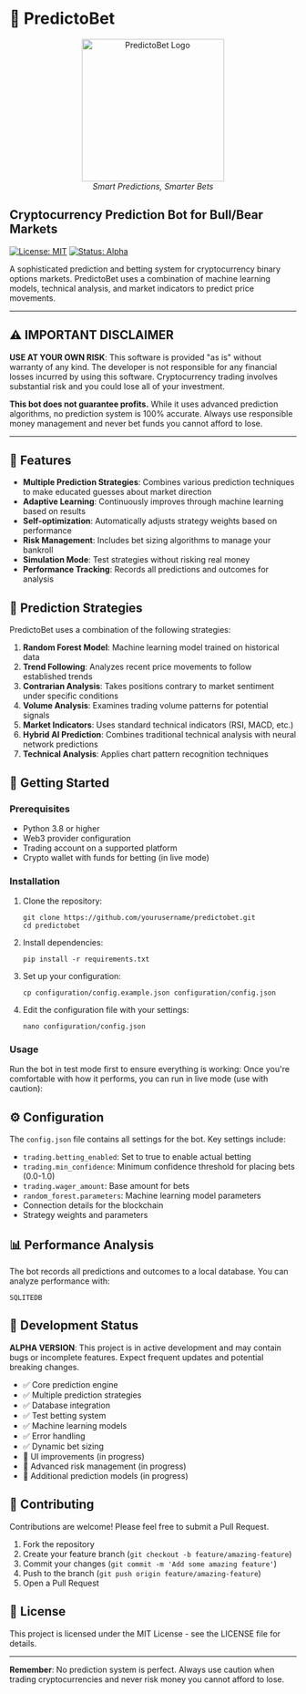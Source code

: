 # 🔮 PredictoBet

<p align="center">
  <img src="https://i.imgur.com/XJyemeI.png" alt="PredictoBet Logo" width="250"/>
  <br>
  <em>Smart Predictions, Smarter Bets</em>
</p>

## Cryptocurrency Prediction Bot for Bull/Bear Markets

[![License: MIT](https://img.shields.io/badge/License-MIT-yellow.svg)](https://opensource.org/licenses/MIT)
[![Status: Alpha](https://img.shields.io/badge/Status-Alpha-red.svg)]()

A sophisticated prediction and betting system for cryptocurrency binary options markets. PredictoBet uses a combination of machine learning models, technical analysis, and market indicators to predict price movements.

---

## ⚠️ IMPORTANT DISCLAIMER

**USE AT YOUR OWN RISK**: This software is provided "as is" without warranty of any kind. The developer is not responsible for any financial losses incurred by using this software. Cryptocurrency trading involves substantial risk and you could lose all of your investment.

**This bot does not guarantee profits.** While it uses advanced prediction algorithms, no prediction system is 100% accurate. Always use responsible money management and never bet funds you cannot afford to lose.

---

## 🌟 Features

- **Multiple Prediction Strategies**: Combines various prediction techniques to make educated guesses about market direction
- **Adaptive Learning**: Continuously improves through machine learning based on results
- **Self-optimization**: Automatically adjusts strategy weights based on performance
- **Risk Management**: Includes bet sizing algorithms to manage your bankroll
- **Simulation Mode**: Test strategies without risking real money
- **Performance Tracking**: Records all predictions and outcomes for analysis

## 🧠 Prediction Strategies

PredictoBet uses a combination of the following strategies:

1. **Random Forest Model**: Machine learning model trained on historical data
2. **Trend Following**: Analyzes recent price movements to follow established trends
3. **Contrarian Analysis**: Takes positions contrary to market sentiment under specific conditions
4. **Volume Analysis**: Examines trading volume patterns for potential signals
5. **Market Indicators**: Uses standard technical indicators (RSI, MACD, etc.)
6. **Hybrid AI Prediction**: Combines traditional technical analysis with neural network predictions
7. **Technical Analysis**: Applies chart pattern recognition techniques

## 🚀 Getting Started

### Prerequisites

- Python 3.8 or higher
- Web3 provider configuration
- Trading account on a supported platform
- Crypto wallet with funds for betting (in live mode)

### Installation

1. Clone the repository:
   ```
   git clone https://github.com/yourusername/predictobet.git
   cd predictobet
   ```

2. Install dependencies:
   ```
   pip install -r requirements.txt
   ```

3. Set up your configuration:
   ```
   cp configuration/config.example.json configuration/config.json
   ```
   
4. Edit the configuration file with your settings:
   ```
   nano configuration/config.json
   ```

### Usage

Run the bot in test mode first to ensure everything is working:
Once you're comfortable with how it performs, you can run in live mode (use with caution):

## ⚙️ Configuration

The `config.json` file contains all settings for the bot. Key settings include:

- `trading.betting_enabled`: Set to true to enable actual betting
- `trading.min_confidence`: Minimum confidence threshold for placing bets (0.0-1.0)
- `trading.wager_amount`: Base amount for bets
- `random_forest.parameters`: Machine learning model parameters
- Connection details for the blockchain
- Strategy weights and parameters

## 📊 Performance Analysis

The bot records all predictions and outcomes to a local database. You can analyze performance with:

```
SQLITEDB
```


## 🔧 Development Status

**ALPHA VERSION**: This project is in active development and may contain bugs or incomplete features. Expect frequent updates and potential breaking changes.

- ✅ Core prediction engine
- ✅ Multiple prediction strategies
- ✅ Database integration
- ✅ Test betting system
- ✅ Machine learning models
- ✅ Error handling
- ✅ Dynamic bet sizing
- 🔄 UI improvements (in progress)
- 🔄 Advanced risk management (in progress)
- 🔄 Additional prediction models (in progress)

## 🤝 Contributing

Contributions are welcome! Please feel free to submit a Pull Request.

1. Fork the repository
2. Create your feature branch (`git checkout -b feature/amazing-feature`)
3. Commit your changes (`git commit -m 'Add some amazing feature'`)
4. Push to the branch (`git push origin feature/amazing-feature`)
5. Open a Pull Request

## 📜 License

This project is licensed under the MIT License - see the LICENSE file for details.

---

**Remember**: No prediction system is perfect. Always use caution when trading cryptocurrencies and never risk money you cannot afford to lose.
